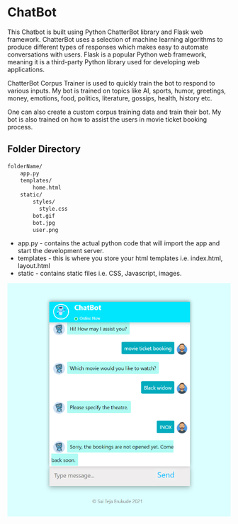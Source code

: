 # ChatBot

This Chatbot is built using Python ChatterBot library and Flask web framework.
ChatterBot uses a selection of machine learning algorithms to produce different types of responses which makes easy to automate conversations with users.
Flask is a popular Python web framework, meaning it is a third-party Python library used for developing web applications.

ChatterBot Corpus Trainer is used to quickly train the bot to respond to various inputs. My bot is trained on topics like AI, sports, humor, greetings, money, emotions, food, politics, literature, gossips, health, history etc.

One can also create a custom corpus training data and train their bot. My bot is also trained on how to assist the users in movie ticket booking process.


## Folder Directory
```
folderName/
    app.py
    templates/
        home.html
    static/
        styles/
          style.css
        bot.gif
        bot.jpg
        user.png
```
* app.py - contains the actual python code that will import the app and start the development server.
* templates - this is where you store your html templates i.e. index.html, layout.html
* static - contains static files i.e. CSS, Javascript, images.


![ChatBot](https://github.com/SaiTeja-Erukude/ChatBot/blob/main/ChatBot.PNG)
